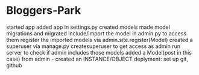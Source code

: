 # Bloggers-Park

started app
added app in settings.py
created models
made model migrations and migrated
include/import the model in admin.py to access them
register the imported models via admin.site.register(Model)
created a superuser via manage.py createsuperuser to get access as admin
run server to check if admin includes those models
added a Model(post in this case) from admin - created an INSTANCE/OBJECT
deplyment:
set up git, github
